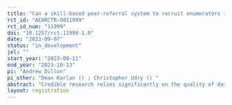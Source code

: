 ```yaml
---
title: "Can a skill-based peer-referral system to recruit enumerators improve data quality in the Philippines?"
rct_id: "AEARCTR-0011999"
rct_id_num: "11999"
doi: "10.1257/rct.11999-1.0"
date: "2023-09-07"
status: "in_development"
jel: ""
start_year: "2023-09-11"
end_year: "2023-10-13"
pi: "Andrew Dillon"
pi_other: "Dean Karlan () ; Christopher Udry () "
abstract: "Credible research relies significantly on the quality of data enumerators collect from households. However, evidence suggests that this data can vary based on enumerators’ demographic characteristics, and their skills and behaviors when conducting interviews. Poor data quality can lead to bias and limited validity across contexts. Enumerator skills, especially non-cognitive skills, can be difficult to recognize in a typical recruitment process. However, one’s peers have additional information about their skills, so recruiting through referrals holds the potential to diversify the skills profile of the applicant pool. This study aims to measure the impact of recruiting enumerators through skills-based referrals on data quality. Specifically, it asks if referrals change the skill profile in an enumerator applicant pool. It also asks what the return of two specific skills, active listening and conscientiousness, on data quality is. In the first phase, trusted enumerators identified by the IPA Philippines team will be randomized into referring individuals in their network on the basis of one of the two skills. In the second phase, referred enumerators will in turn be asked to refer individuals on the basis of the skill they were referred on. This will be a supplementary study to the Philippines Socioeconomic Panel Survey (PSPS) which is being implemented by IPA Philippines. "
layout: registration
---
```



